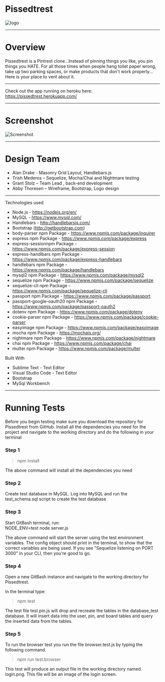 # Pissedtrest
![logo](https://github.com/grstoltz/pissedtrest/blob/master/public/images/logo.jpg)

---
# Overview

Pissedtrest is a Pintrest clone...Instead of pinning things you like, you pin things you HATE. For all those times when people hang toilet paper wrong, take up two parking spaces, or make products that don't work properly... Here is your place to vent about it.

---
Check out the app running on heroku here: https://pissedtrest.herokuapp.com/

---
# Screenshot
![Screenshot](https://github.com/grstoltz/pissedtrest/blob/master/public/images/screen-shot.jpg)

---
# Design Team
- Alan Drake - Masonry Grid Layout, Handlebars.js
- Trish Mederos – Sequelize, Mocha/Chai and Nightmare testing
- Grant Stolz – Team Lead , back-end development
- Abby Thoresen – Wireframe, Bootstrap, Logo design


---
Technologies used
* Node.js - https://nodejs.org/en/
* MySQL - https://www.mysql.com/
* Handlebars - http://handlebarsjs.com/
* Bootstrap (http://getbootstrap.com)
* body-parser npm Package - https://www.npmjs.com/package/inquirer
* express npm Package - https://www.npmjs.com/package/express
* express-sessionnpm Package - https://www.npmjs.com/package/express-session
* express-handlbars npm Package - https://www.npmjs.com/package/express-handlebars
* handlebars npm Package - https://www.npmjs.com/package/handlebars
* mysql2 npm Package - https://www.npmjs.com/package/mysql2
* sequelize npm Package - https://www.npmjs.com/package/sequelize
* sequelize-cli npm Package - https://www.npmjs.com/package/sequelize-cli
* passport npm Package - https://www.npmjs.com/package/passport
* passport-google-oauth20 npm Package - https://www.npmjs.com/package/passport-oauth2
* dotenv npm Package - https://www.npmjs.com/package/dotenv
* cookie-parser npm Package - https://www.npmjs.com/package/cookie-parser
* easyimage npm Package - https://www.npmjs.com/package/easyimage
* mocha npm Package - https://mochajs.org/
* nightmare npm Package - https://www.npmjs.com/package/nightmare
* chai npm Package - https://www.npmjs.com/package/chai
* multer npm Package - https://www.npmjs.com/package/multer

Built With
* Sublime Text - Text Editor
* Visual Studio Code - Text Editor
* Bootstrap
* MySql Workbench

---
# Running Tests
Before you begin testing make sure you download the repository for Pissedtrest from GitHub. 
Install all the dependencies you need for the project and navigate to the working directory and do the following in your terminal

### Step 1
> npm install

The above command will install all the dependencies you need

### Step 2
Create test database in MySQL. Log into MySQL and run the test_schema.sql script to create the test database 

### Step 3
Start GitBash terminal, run:  
NODE_ENV=test node server.js

The above command will start the server using the test environment variables. The config object should print in the terminal, to show that the correct variables are being used. If you see "Sequelize listening on PORT 3000" in your CLI, then you're good to go.

### Step 4
Open a new GitBash instance and navigate to the working directory for Pissedtrest.

In the terminal type:
> npm test

The test file test.pin.js will drop and recreate the tables in the database_test database. It will insert data into the user, pin, and board tables and query the inserted data from the tables.

### Step 5
To run the browser test you run the file browser.test.js by typing the following command.
> npm run test:browser

This test will produce an output file in the working directory named login.png. This file will be an image of the login screen.



